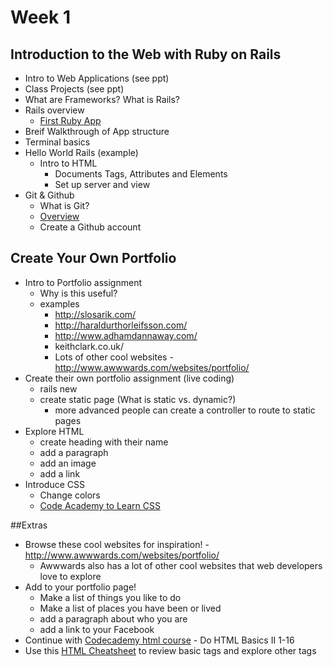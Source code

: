 # Week 1
## Introduction to the Web with Ruby on Rails
- Intro to Web Applications (see ppt)
- Class Projects (see ppt)
- What are Frameworks? What is Rails?
- Rails overview
  - [First Ruby App](https://www.youtube.com/watch?v=fP64Wvz13AM)
- Breif Walkthrough of App structure
- Terminal basics
- Hello World Rails (example)
  - Intro to HTML
 	- Documents Tags, Attributes and Elements
 	- Set up server and view
- Git & Github
  - What is Git?
  - [Overview](http://git-scm.com/book/en/v2/Getting-Started-Git-Basics)
  - Create a Github account

## Create Your Own Portfolio
- Intro to Portfolio assignment
  - Why is this useful?
  - examples
    - http://slosarik.com/
    - http://haraldurthorleifsson.com/
    - http://www.adhamdannaway.com/
    - keithclark.co.uk/
    - Lots of other cool websites - http://www.awwwards.com/websites/portfolio/
- Create their own portfolio assignment (live coding)
  - rails new
  - create static page (What is static vs. dynamic?)
    - more advanced people can create a controller to route to static pages
- Explore HTML
  - create heading with their name
  - add a paragraph
  - add an image
  - add a link
- Introduce CSS
  - Change colors
  - [Code Academy to Learn CSS](https://www.codecademy.com/courses/web-beginner-en-TlhFi/0/1?curriculum_id=50579fb998b470000202dc8b)

##Extras

- Browse these cool websites for inspiration! - http://www.awwwards.com/websites/portfolio/
  - Awwwards also has a lot of other cool websites that web developers love to explore
- Add to your portfolio page!
  - Make a list of things you like to do
  - Make a list of places you have been or lived
  - add a paragraph about who you are
  - add a link to your Facebook
- Continue with [Codecademy html course](https://www.codecademy.com/courses/web-beginner-en-y2Yjd/0/1?curriculum_id=50579fb998b470000202dc8b) - Do HTML Basics II 1-16
- Use this [HTML Cheatsheet](http://www.wired.com/2010/02/html_cheatsheet/) to review basic tags and explore other tags
